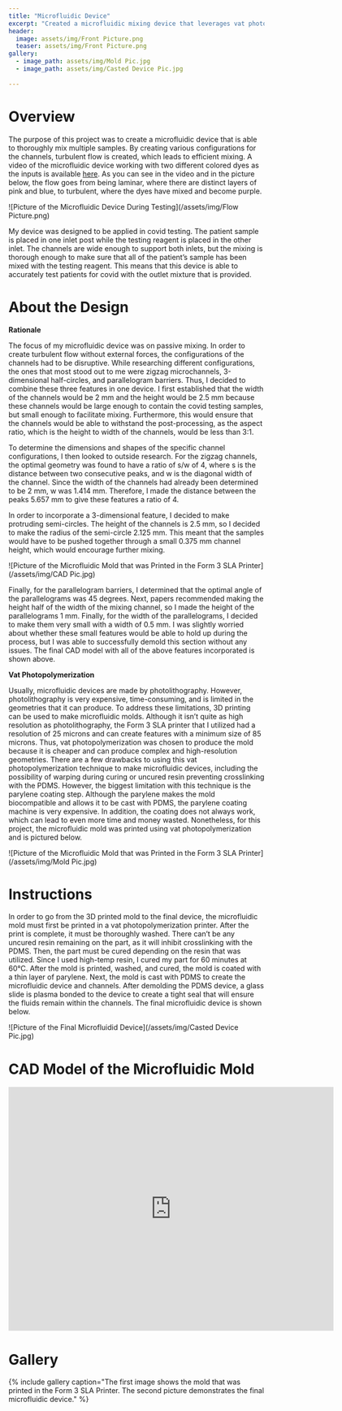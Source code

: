 ```yaml
---
title: "Microfluidic Device"
excerpt: "Created a microfluidic mixing device that leverages vat photopolymerization printing."
header:
  image: assets/img/Front Picture.png
  teaser: assets/img/Front Picture.png
gallery:
  - image_path: assets/img/Mold Pic.jpg
  - image_path: assets/img/Casted Device Pic.jpg
   
---
```

# Overview

The purpose of this project was to create a microfluidic device that is able to thoroughly mix multiple samples. By creating various configurations for the channels, turbulent flow is created, which leads to efficient mixing. A video of the microfluidic device working with two different colored dyes as the inputs is available [here](https://youtu.be/vSiLZpvUaGQ). As you can see in the video and in the picture below, the flow goes from being laminar, where there are distinct layers of pink and blue, to turbulent, where the dyes have mixed and become purple. 

![Picture of the Microfluidic Device During Testing](/assets/img/Flow Picture.png)

My device was designed to be applied in covid testing. The patient sample is placed in one inlet post while the testing reagent is placed in the other inlet. The channels are wide enough to support both inlets, but the mixing is thorough enough to make sure that all of the patient’s sample has been mixed with the testing reagent. This means that this device is able to accurately test patients for covid with the outlet mixture that is provided.

# About the Design 

**Rationale**

The focus of my microfluidic device was on passive mixing. In order to create turbulent flow without external forces, the configurations of the channels had to be disruptive. While researching different configurations, the ones that most stood out to me were zigzag microchannels, 3-dimensional half-circles, and parallelogram barriers. Thus, I decided to combine these three features in one device. I first established that the width of the channels would be 2 mm and the height would be 2.5 mm because these channels would be large enough to contain the covid testing samples, but small enough to facilitate mixing. Furthermore, this would ensure that the channels would be able to withstand the post-processing, as the aspect ratio, which is the height to width of the channels, would be less than 3:1. 

To determine the dimensions and shapes of the specific channel configurations, I then looked to outside research. For the zigzag channels, the optimal geometry was found to have a ratio of s/w of 4, where s is the distance between two consecutive peaks, and w is the diagonal width of the channel. Since the width of the channels had already been determined to be 2 mm, w was 1.414 mm. Therefore, I made the distance between the peaks 5.657 mm to give these features a ratio of 4. 

In order to incorporate a 3-dimensional feature, I decided to make protruding semi-circles. The height of the channels is 2.5 mm, so I decided to make the radius of the semi-circle 2.125 mm. This meant that the samples would have to be pushed together through a small 0.375 mm channel height, which would encourage further mixing. 

![Picture of the Microfluidic Mold that was Printed in the Form 3 SLA Printer](/assets/img/CAD Pic.jpg)

Finally, for the parallelogram barriers, I determined that the optimal angle of the parallelograms was 45 degrees. Next, papers recommended making the height half of the width of the mixing channel, so I made the height of the parallelograms 1 mm. Finally, for the width of the parallelograms, I decided to make them very small with a width of 0.5 mm. I was slightly worried about whether these small features would be able to hold up during the process, but I was able to successfully demold this section without any issues. The final CAD model with all of the above features incorporated is shown above.

**Vat Photopolymerization**

Usually, microfluidic devices are made by photolithography. However, photolithography is very expensive, time-consuming, and is limited in the geometries that it can produce. To address these limitations, 3D printing can be used to make microfluidic molds. Although it isn’t quite as high resolution as photolithography, the Form 3 SLA printer that I utilized had a resolution of 25 microns and can create features with a minimum size of 85 microns. Thus, vat photopolymerization was chosen to produce the mold because it is cheaper and can produce complex and high-resolution geometries. There are a few drawbacks to using this vat photopolymerization technique to make microfluidic devices, including the possibility of warping during curing or uncured resin preventing crosslinking with the PDMS. However, the biggest limitation with this technique is the parylene coating step. Although the parylene makes the mold biocompatible and allows it to be cast with PDMS, the parylene coating machine is very expensive. In addition, the coating does not always work, which can lead to even more time and money wasted. Nonetheless, for this project, the microfluidic mold was printed using vat photopolymerization and is pictured below.

![Picture of the Microfluidic Mold that was Printed in the Form 3 SLA Printer](/assets/img/Mold Pic.jpg)

# Instructions
In order to go from the 3D printed mold to the final device, the microfluidic mold must first be printed in a vat photopolymerization printer. After the print is complete, it must be thoroughly washed. There can’t be any uncured resin remaining on the part, as it will inhibit crosslinking with the PDMS. Then, the part must be cured depending on the resin that was utilized. Since I used high-temp resin, I cured my part for 60 minutes at 60°C. After the mold is printed, washed, and cured, the mold is coated with a thin layer of parylene. Next, the mold is cast with PDMS to create the microfluidic device and channels. After demolding the PDMS device, a glass slide is plasma bonded to the device to create a tight seal that will ensure the fluids remain within the channels. The final microfluidic device is shown below.

![Picture of the Final Microfluidid Device](/assets/img/Casted Device Pic.jpg)

# CAD Model of the Microfluidic Mold
<iframe src="https://vanderbilt643.autodesk360.com/shares/public/SH512d4QTec90decfa6e69c0c8c71e462fa7?mode=embed" width="640" height="480" allowfullscreen="true" webkitallowfullscreen="true" mozallowfullscreen="true"  frameborder="0"></iframe>

# Gallery
{% include gallery caption="The first image shows the mold that was printed in the Form 3 SLA Printer. The second picture demonstrates the final microfluidic device." %}
